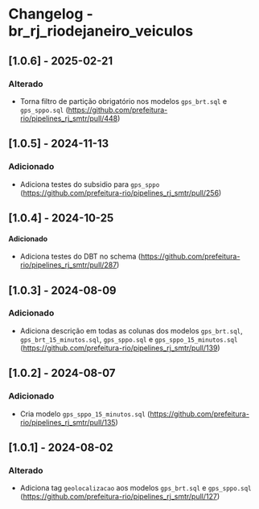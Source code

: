 # Changelog - br_rj_riodejaneiro_veiculos

## [1.0.6] - 2025-02-21

### Alterado
- Torna filtro de partição obrigatório nos modelos `gps_brt.sql` e `gps_sppo.sql` (https://github.com/prefeitura-rio/pipelines_rj_smtr/pull/448)

## [1.0.5] - 2024-11-13

### Adicionado

- Adiciona testes do subsidio para `gps_sppo` (https://github.com/prefeitura-rio/pipelines_rj_smtr/pull/256)

## [1.0.4] - 2024-10-25

#### Adicionado

- Adiciona testes do DBT no schema (https://github.com/prefeitura-rio/pipelines_rj_smtr/pull/287)


## [1.0.3] - 2024-08-09

### Adicionado
- Adiciona descrição em todas as colunas dos modelos `gps_brt.sql`, `gps_brt_15_minutos.sql`, `gps_sppo.sql` e `gps_sppo_15_minutos.sql` (https://github.com/prefeitura-rio/pipelines_rj_smtr/pull/139)

## [1.0.2] - 2024-08-07

### Adicionado
- Cria modelo `gps_sppo_15_minutos.sql` (https://github.com/prefeitura-rio/pipelines_rj_smtr/pull/135)

## [1.0.1] - 2024-08-02

### Alterado
- Adiciona tag `geolocalizacao` aos modelos `gps_brt.sql` e `gps_sppo.sql` (https://github.com/prefeitura-rio/pipelines_rj_smtr/pull/127)